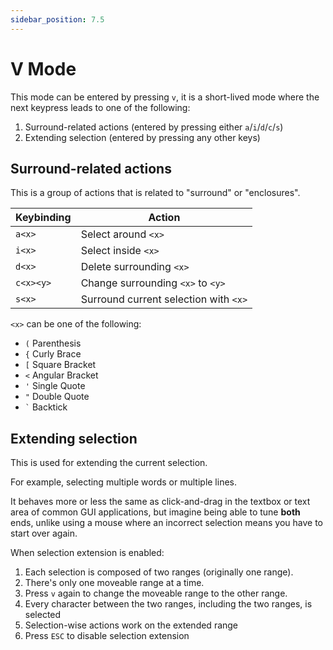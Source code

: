 ```yaml
---
sidebar_position: 7.5
---
```


# V Mode

This mode can be entered by pressing `v`, it is a short-lived mode where the next keypress
leads to one of the following:

1. Surround-related actions (entered by pressing either `a`/`i`/`d`/`c`/`s`)
2. Extending selection (entered by pressing any other keys)

## Surround-related actions

This is a group of actions that is related to "surround" or "enclosures".

| Keybinding | Action                                |
| ---------- | ------------------------------------- |
| `a<x>`     | Select around `<x>`                   |
| `i<x>`     | Select inside `<x>`                   |
| `d<x>`     | Delete surrounding `<x>`              |
| `c<x><y>`  | Change surrounding `<x>` to `<y>`     |
| `s<x>`     | Surround current selection with `<x>` |

`<x>` can be one of the following:

- `(` Parenthesis
- `{` Curly Brace
- `[` Square Bracket
- `<` Angular Bracket
- `'` Single Quote
- `"` Double Quote
- <code>`</code> Backtick

## Extending selection

This is used for extending the current selection.

For example, selecting multiple words or multiple lines.

It behaves more or less the same as click-and-drag in the textbox or text area of common GUI applications, but imagine being able to tune **both** ends, unlike using a mouse where an incorrect selection means you have to start over again.

When selection extension is enabled:

1. Each selection is composed of two ranges (originally one range).
1. There's only one moveable range at a time.
1. Press `v` again to change the moveable range to the other range.
1. Every character between the two ranges, including the two ranges, is selected
1. Selection-wise actions work on the extended range
1. Press `ESC` to disable selection extension
